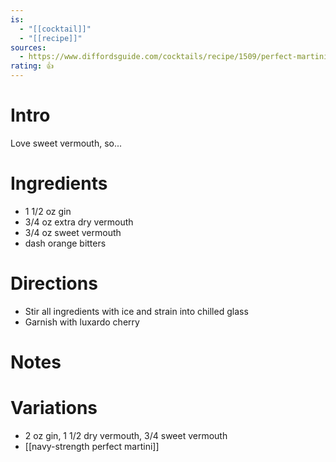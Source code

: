 ```yaml
---
is:
  - "[[cocktail]]"
  - "[[recipe]]"
sources:
  - https://www.diffordsguide.com/cocktails/recipe/1509/perfect-martini
rating: 👍
---
```

# Intro
Love sweet vermouth, so...

# Ingredients
* 1 1/2 oz gin
* 3/4 oz extra dry vermouth
* 3/4 oz sweet vermouth
* dash orange bitters


# Directions
* Stir all ingredients with ice and strain into chilled glass
* Garnish with luxardo cherry

# Notes

# Variations
- 2 oz gin, 1 1/2 dry vermouth, 3/4 sweet vermouth
- [[navy-strength perfect martini]]
